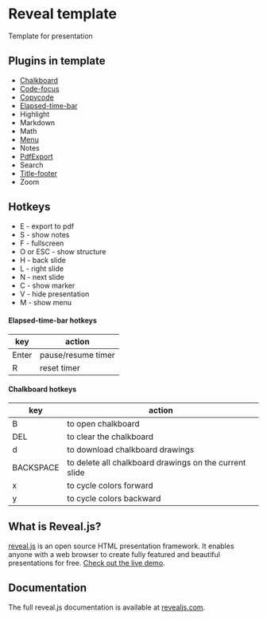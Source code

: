 # Reveal template

Template for presentation

## Plugins in template

- [Chalkboard](https://github.com/rajgoel/reveal.js-plugins/tree/master/chalkboard)
- [Code-focus](https://github.com/bnjmnt4n/reveal-code-focus)
- [Copycode](https://github.com/Martinomagnifico/reveal.js-copycode)
- [Elapsed-time-bar](https://github.com/tkrkt/reveal.js-elapsed-time-bar)
- Highlight
- Markdown
- Math
- [Menu](https://github.com/denehyg/reveal.js-menu)
- Notes
- [PdfExport](https://github.com/McShelby/reveal-pdfexport)
- Search
- [Title-footer](https://github.com/e-gor/Reveal.js-Title-Footer)
- Zoom


## Hotkeys

- E - export to pdf
- S - show notes
- F - fullscreen
- O or ESC - show structure
- H - back slide
- L - right slide
- N - next slide
- C - show marker
- V - hide presentation
- M - show menu

#### Elapsed-time-bar hotkeys

| key   | action             |
| ----- | ------------------ |
| Enter | pause/resume timer |
| R     | reset timer        |

#### Chalkboard hotkeys

| key       | action                                                 |
| --------- | ------------------------------------------------------ |
| B         | to open chalkboard                                     |
| DEL       | to clear the chalkboard                                |
| d         | to download chalkboard drawings                        |
| BACKSPACE | to delete all chalkboard drawings on the current slide |
| x         | to cycle colors forward                                |
| y         | to cycle colors backward                               |


## What is Reveal.js?

[reveal.js](https://revealjs.com/) is an open source HTML presentation framework. It enables anyone with a web browser to create fully featured and beautiful presentations for free. [Check out the live demo](https://revealjs.com/).


## Documentation

The full reveal.js documentation is available at [revealjs.com](https://revealjs.com).

